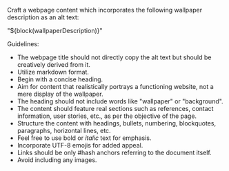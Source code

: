 <!--
Note: This is an old approach, the new one is to use .ptp.md files in ../templates/
TODO: Delete this file
-->

Craft a webpage content which incorporates the following wallpaper description as an alt text:

"${block(wallpaperDescription)}"

Guidelines:

-   The webpage title should not directly copy the alt text but should be creatively derived from it.
-   Utilize markdown format.
-   Begin with a concise heading.
-   Aim for content that realistically portrays a functioning website, not a mere display of the wallpaper.
-   The heading should not include words like "wallpaper" or "background".
-   The content should feature real sections such as references, contact information, user stories, etc., as per the objective of the page.
-   Structure the content with headings, bullets, numbering, blockquotes, paragraphs, horizontal lines, etc.
-   Feel free to use bold or _italic_ text for emphasis.
-   Incorporate UTF-8 emojis for added appeal.
-   Links should be only #hash anchors referring to the document itself.
-   Avoid including any images.
